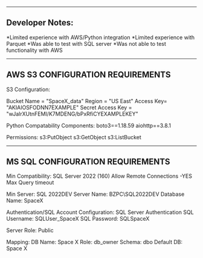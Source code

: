 ------------------------------------------------
Developer Notes:
 ------------------------------------------------
 *Limited experience with AWS/Python integration
 *Limited experience with Parquet 
 *Was able to test with SQL server
 *Was not able to test functionality with AWS



------------------------------------------------
AWS S3 CONFIGURATION REQUIREMENTS
------------------------------------------------
S3 Configuration:

Bucket Name = "SpaceX_data"
Region  = "US East"
Access Key= "AKIAIOSFODNN7EXAMPLE"
Secret Access Key = "wJalrXUtnFEMI/K7MDENG/bPxRfiCYEXAMPLEKEY"


Python Compatability Components: 
boto3==1.18.59
aiohttp==3.8.1

Permissions: 
s3:PutObject
s3:GetObject
s3:ListBucket

------------------------------------------------
MS SQL CONFIGURATION REQUIREMENTS
------------------------------------------------
Min Compatibility: SQL Server 2022 (160)
Allow Remote Connections -YES
Max Query timeout

Min Server: SQL 2022DEV 
Server Name: BZPC\SQL2022DEV
Database Name: SpaceX


Authentication/SQL Account Configuration:
SQL Server Authentication
SQL Username: SQLUser_SpaceX
SQL Password: SQLSpaceX

Server Role: Public

Mapping: 
DB Name: Space X
Role: db_owner
Schema: dbo
Default DB: Space X

